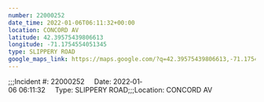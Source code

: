 ```yaml
---
number: 22000252
date_time: 2022-01-06T06:11:32+00:00
location: CONCORD AV
latitude: 42.39575439806613
longitude: -71.1754554051345
type: SLIPPERY ROAD
google_maps_link: https://maps.google.com/?q=42.39575439806613,-71.1754554051345
---
```


;;;Incident #: 22000252     Date: 2022‐01‐06 06:11:32     Type: SLIPPERY ROAD;;;Location: CONCORD AV
